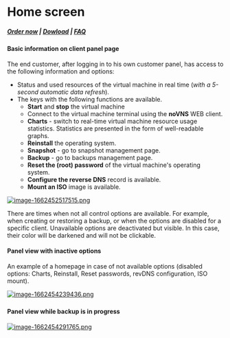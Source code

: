 # Home screen

#####  [Order now](https://panel.puqcloud.com/index.php?rp=/store/whmcs-module-proxmox-kvm) | [Dowload](https://download.puqcloud.com/WHMCS/servers/PUQ_WHMCS-Proxmox-KVM/) | [FAQ](https://faq.puqcloud.com/)

#### Basic information on client panel page

The end customer, after logging in to his own customer panel, has access to the following information and options:

- Status and used resources of the virtual machine in real time (*with a 5-second automatic data refresh*).
- The keys with the following functions are available. 
    - **Start** and **stop** the virtual machine
    - Connect to the virtual machine terminal using the **noVNS** WEB client.
    - **Charts** - switch to real-time virtual machine resource usage statistics. Statistics are presented in the form of well-readable graphs.
    - **Reinstall** the operating system.
    - **Snapshot** - go to snapshot management page.
    - **Backup** - go to backups management page.
    - **Reset the (root) password** of the virtual machine's operating system.
    - **Configure the reverse DNS** record is available.
    - **Mount an ISO** image is available.

[![image-1662452517515.png](https://doc.puq.info/uploads/images/gallery/2022-09/scaled-1680-/image-1662452517515.png)](https://doc.puq.info/uploads/images/gallery/2022-09/image-1662452517515.png)

<p class="callout info">There are times when not all control options are available. For example, when creating or restoring a backup, or when the options are disabled for a specific client. Unavailable options are deactivated but visible. In this case, their color will be darkened and will not be clickable.</p>

#### Panel view with inactive options

An example of a homepage in case of not available options (disabled options: Charts, Reinstall, Reset passwords, revDNS configuration, ISO mount).

[![image-1662454239436.png](https://doc.puq.info/uploads/images/gallery/2022-09/scaled-1680-/image-1662454239436.png)](https://doc.puq.info/uploads/images/gallery/2022-09/image-1662454239436.png)

#####  

#### Panel view while backup is in progress

[![image-1662454291765.png](https://doc.puq.info/uploads/images/gallery/2022-09/scaled-1680-/image-1662454291765.png)](https://doc.puq.info/uploads/images/gallery/2022-09/image-1662454291765.png)
